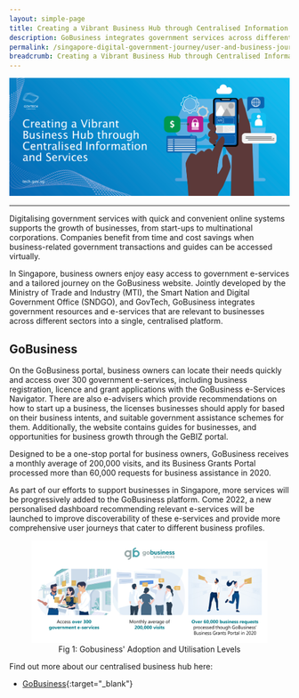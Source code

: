 ```yaml
---
layout: simple-page
title: Creating a Vibrant Business Hub through Centralised Information and Services
description: GoBusiness integrates government services across different sectors into a single, centralised platform for quick and convenient online transactions.
permalink: /singapore-digital-government-journey/user-and-business-journeys/creating-a-vibrant-business-hub-through-centralised-information-and-services
breadcrumb: Creating a Vibrant Business Hub through Centralised Information and Services
---
```


![Creating a Vibrant Business Hub through Centralised Information and Services](/images/digital-transformation/Creating_a_vibrant_bizhub_header_banner.png)

---

Digitalising government services with quick and convenient online systems supports the growth of businesses, from start-ups to multinational corporations. Companies benefit from time and cost savings when business-related government transactions and guides can be accessed virtually.

In Singapore, business owners enjoy easy access to government e-services and a tailored journey on the GoBusiness website. Jointly developed by the Ministry of Trade and Industry (MTI), the Smart Nation and Digital Government Office (SNDGO), and GovTech, GoBusiness integrates government resources and e-services that are relevant to businesses across different sectors into a single, centralised platform. 

## GoBusiness

On the GoBusiness portal, business owners can locate their needs quickly and access over 300 government e-services, including business registration, licence and grant applications with the GoBusiness e-Services Navigator. There are also e-advisers which provide recommendations on how to start up a business, the licenses businesses should apply for based on their business intents, and suitable government assistance schemes for them. Additionally, the website contains guides for businesses, and opportunities for business growth through the GeBIZ portal.  

Designed to be a one-stop portal for business owners, GoBusiness receives a monthly average of 200,000 visits, and its Business Grants Portal processed more than 60,000 requests for business assistance in 2020.

As part of our efforts to support businesses in Singapore, more services will be progressively added to the GoBusiness platform. Come 2022, a new personalised dashboard recommending relevant e-services will be launched to improve discoverability of these e-services and provide more comprehensive user journeys that cater to different business profiles.

<figure style="text-align: center">
  <img
    src="/images/digital-transformation/Fig 1 Gobusiness' adoption and utilisation levels.png" 
    alt="Fig 1: Gobusiness' Adoption and Utilisation Levels.png"
  />
  <figcaption>Fig 1: Gobusiness' Adoption and Utilisation Levels</figcaption>
</figure>

Find out more about our centralised business hub here:
*	[GoBusiness](https://www.developer.tech.gov.sg/technologies/platform/gobusiness.html){:target="_blank"}

